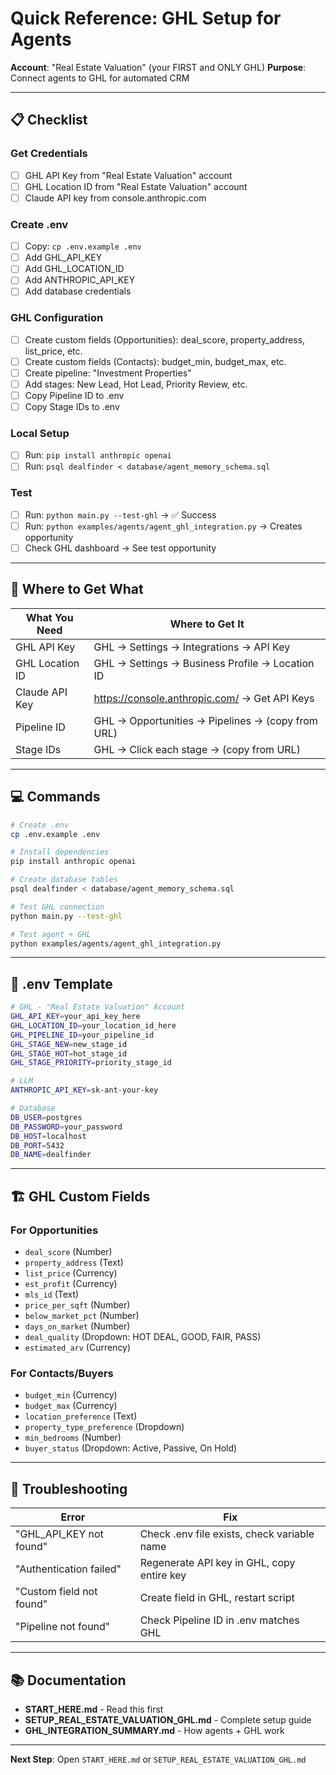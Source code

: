 # Quick Reference: GHL Setup for Agents

**Account**: "Real Estate Valuation" (your FIRST and ONLY GHL)
**Purpose**: Connect agents to GHL for automated CRM

---

## 📋 Checklist

### Get Credentials
- [ ] GHL API Key from "Real Estate Valuation" account
- [ ] GHL Location ID from "Real Estate Valuation" account
- [ ] Claude API key from console.anthropic.com

### Create .env
- [ ] Copy: `cp .env.example .env`
- [ ] Add GHL_API_KEY
- [ ] Add GHL_LOCATION_ID
- [ ] Add ANTHROPIC_API_KEY
- [ ] Add database credentials

### GHL Configuration
- [ ] Create custom fields (Opportunities): deal_score, property_address, list_price, etc.
- [ ] Create custom fields (Contacts): budget_min, budget_max, etc.
- [ ] Create pipeline: "Investment Properties"
- [ ] Add stages: New Lead, Hot Lead, Priority Review, etc.
- [ ] Copy Pipeline ID to .env
- [ ] Copy Stage IDs to .env

### Local Setup
- [ ] Run: `pip install anthropic openai`
- [ ] Run: `psql dealfinder < database/agent_memory_schema.sql`

### Test
- [ ] Run: `python main.py --test-ghl` → ✅ Success
- [ ] Run: `python examples/agents/agent_ghl_integration.py` → Creates opportunity
- [ ] Check GHL dashboard → See test opportunity

---

## 🔑 Where to Get What

| What You Need | Where to Get It |
|---------------|-----------------|
| GHL API Key | GHL → Settings → Integrations → API Key |
| GHL Location ID | GHL → Settings → Business Profile → Location ID |
| Claude API Key | https://console.anthropic.com/ → Get API Keys |
| Pipeline ID | GHL → Opportunities → Pipelines → (copy from URL) |
| Stage IDs | GHL → Click each stage → (copy from URL) |

---

## 💻 Commands

```bash
# Create .env
cp .env.example .env

# Install dependencies
pip install anthropic openai

# Create database tables
psql dealfinder < database/agent_memory_schema.sql

# Test GHL connection
python main.py --test-ghl

# Test agent + GHL
python examples/agents/agent_ghl_integration.py
```

---

## 📄 .env Template

```bash
# GHL - "Real Estate Valuation" Account
GHL_API_KEY=your_api_key_here
GHL_LOCATION_ID=your_location_id_here
GHL_PIPELINE_ID=your_pipeline_id
GHL_STAGE_NEW=new_stage_id
GHL_STAGE_HOT=hot_stage_id
GHL_STAGE_PRIORITY=priority_stage_id

# LLM
ANTHROPIC_API_KEY=sk-ant-your-key

# Database
DB_USER=postgres
DB_PASSWORD=your_password
DB_HOST=localhost
DB_PORT=5432
DB_NAME=dealfinder
```

---

## 🏗️ GHL Custom Fields

### For Opportunities
- `deal_score` (Number)
- `property_address` (Text)
- `list_price` (Currency)
- `est_profit` (Currency)
- `mls_id` (Text)
- `price_per_sqft` (Number)
- `below_market_pct` (Number)
- `days_on_market` (Number)
- `deal_quality` (Dropdown: HOT DEAL, GOOD, FAIR, PASS)
- `estimated_arv` (Currency)

### For Contacts/Buyers
- `budget_min` (Currency)
- `budget_max` (Currency)
- `location_preference` (Text)
- `property_type_preference` (Dropdown)
- `min_bedrooms` (Number)
- `buyer_status` (Dropdown: Active, Passive, On Hold)

---

## 🔧 Troubleshooting

| Error | Fix |
|-------|-----|
| "GHL_API_KEY not found" | Check .env file exists, check variable name |
| "Authentication failed" | Regenerate API key in GHL, copy entire key |
| "Custom field not found" | Create field in GHL, restart script |
| "Pipeline not found" | Check Pipeline ID in .env matches GHL |

---

## 📚 Documentation

- **START_HERE.md** - Read this first
- **SETUP_REAL_ESTATE_VALUATION_GHL.md** - Complete setup guide
- **GHL_INTEGRATION_SUMMARY.md** - How agents + GHL work

---

**Next Step**: Open `START_HERE.md` or `SETUP_REAL_ESTATE_VALUATION_GHL.md`
